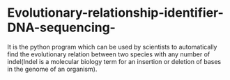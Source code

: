 # Evolutionary-relationship-identifier-DNA-sequencing-
It is the python program which can be used by scientists to automatically find the evolutionary relation between two species with any number of indel(Indel is a molecular biology term for an insertion or deletion of bases in the genome of an organism).
